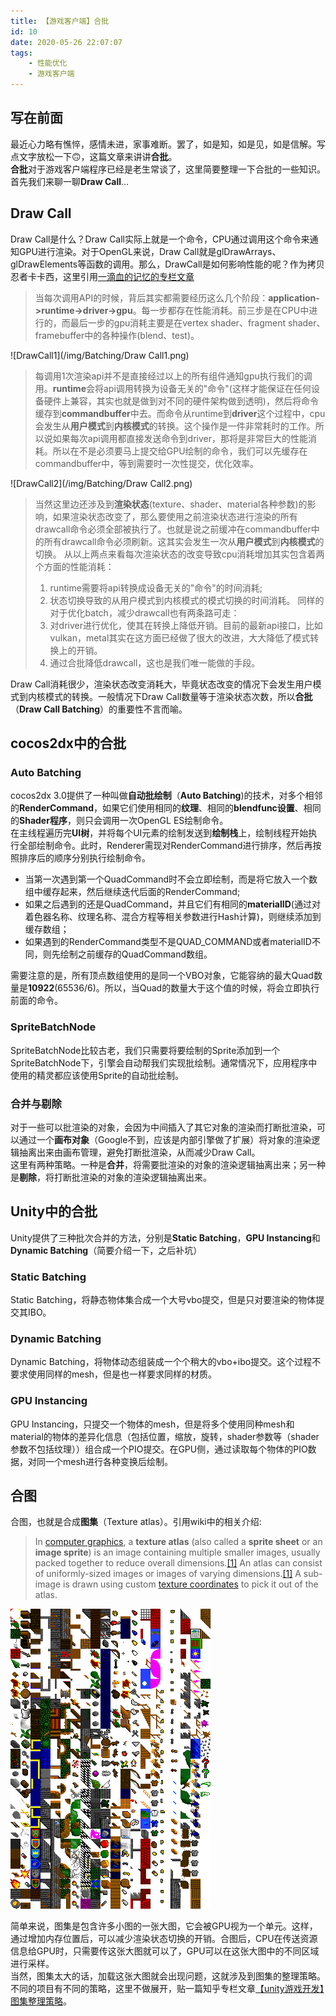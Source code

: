 ```yaml
---
title: 【游戏客户端】合批
id: 10
date: 2020-05-26 22:07:07
tags:
    - 性能优化
    - 游戏客户端
---
```


## 写在前面

最近心力略有憔悴，感情未进，家事难断。罢了，如是知，如是见，如是信解。写点文字放松一下🙃，这篇文章来讲讲**合批**。  
**合批**对于游戏客户端程序已经是老生常谈了，这里简要整理一下合批的一些知识。首先我们来聊一聊**Draw Call**...

<!-- more -->

## Draw Call
Draw Call是什么？Draw Call实际上就是一个命令，CPU通过调用这个命令来通知GPU进行渲染。对于OpenGL来说，Draw Call就是glDrawArrays、glDrawElements等函数的调用。那么，DrawCall是如何影响性能的呢？作为拷贝忍者卡卡西，这里引用[一滴血的记忆的专栏文章](https://zhuanlan.zhihu.com/p/68530142)  
> 当每次调用API的时候，背后其实都需要经历这么几个阶段：**application->runtime->driver->gpu**。每一步都存在性能消耗。前三步是在CPU中进行的，而最后一步的gpu消耗主要是在vertex shader、fragment shader、framebuffer中的各种操作(blend、test)。

![DrawCall1](/img/Batching/Draw Call1.png)

> 每调用1次渲染api并不是直接经过以上的所有组件通知gpu执行我们的调用。**runtime**会将api调用转换为设备无关的"命令"(这样才能保证在任何设备硬件上兼容，其实也就是做到对不同的硬件架构做到透明)，然后将命令缓存到**commandbuffer**中去。而命令从runtime到**driver**这个过程中，cpu会发生从**用户模式**到**内核模式**的转换。这个操作是一件非常耗时的工作。所以说如果每次api调用都直接发送命令到driver，那将是非常巨大的性能消耗。所以在不是必须要马上提交给GPU绘制的命令，我们可以先缓存在commandbuffer中，等到需要时一次性提交，优化效率。

![DrawCall2](/img/Batching/Draw Call2.png)

> 当然这里边还涉及到**渲染状态**(texture、shader、material各种参数)的影响，如果渲染状态改变了，那么要使用之前渲染状态进行渲染的所有drawcall命令必须全部被执行了。也就是说之前缓冲在commandbuffer中的所有drawcall命令必须刷新。这其实会发生一次从**用户模式**到**内核模式**的切换。
> 从以上两点来看每次渲染状态的改变导致cpu消耗增加其实包含着两个方面的性能消耗：
> 1. runtime需要将api转换成设备无关的"命令"的时间消耗;
> 2. 状态切换导致的从用户模式到内核模式的模式切换的时间消耗。
> 同样的对于优化batch，减少drawcall也有两条路可走：
> 1. 对driver进行优化，使其在转换上降低开销。目前的最新api接口，比如vulkan，metal其实在这方面已经做了很大的改进，大大降低了模式转换上的开销。
> 2. 通过合批降低drawcall，这也是我们唯一能做的手段。

Draw Call消耗很少，渲染状态改变消耗大，毕竟状态改变的情况下会发生用户模式到内核模式的转换。一般情况下Draw Call数量等于渲染状态次数，所以**合批**（**Draw Call Batching**）的重要性不言而喻。

## cocos2dx中的合批
### Auto Batching
cocos2dx 3.0提供了一种叫做**自动批绘制**（**Auto Batching**)的技术，对多个相邻的**RenderCommand**，如果它们使用相同的**纹理**、相同的**blendfunc设置**、相同的**Shader程序**，则只会调用一次OpenGL ES绘制命令。  
在主线程遍历完**UI树**，并将每个UI元素的绘制发送到**绘制栈**上，绘制线程开始执行全部绘制命令。此时，Renderer需现对RenderCommand进行排序，然后再按照排序后的顺序分别执行绘制命令。
* 当第一次遇到第一个QuadCommand时不会立即绘制，而是将它放入一个数组中缓存起来，然后继续迭代后面的RenderCommand;
* 如果之后遇到的还是QuadCommand，并且它们有相同的**materialID**(通过对着色器名称、纹理名称、混合方程等相关参数进行Hash计算)，则继续添加到缓存数组；
* 如果遇到的RenderCommand类型不是QUAD_COMMAND或者materialID不同，则先绘制之前缓存的QuadCommand数组。

需要注意的是，所有顶点数组使用的是同一个VBO对象，它能容纳的最大Quad数量是**10922**(65536/6)。所以，当Quad的数量大于这个值的时候，将会立即执行前面的命令。

### SpriteBatchNode
SpriteBatchNode比较古老，我们只需要将要绘制的Sprite添加到一个SpriteBatchNode下，引擎会自动帮我们实现批绘制。通常情况下，应用程序中使用的精灵都应该使用Sprite的自动批绘制。
### 合并与剔除
对于一些可以批渲染的对象，会因为中间插入了其它对象的渲染而打断批渲染，可以通过一个**画布对象**（Google不到，应该是内部引擎做了扩展）将对象的渲染逻辑抽离出来由画布管理，避免打断批渲染，从而减少Draw Call。  
这里有两种策略。一种是**合并**，将需要批渲染的对象的渲染逻辑抽离出来；另一种是**剔除**，将打断批渲染的对象的渲染逻辑抽离出来。
## Unity中的合批
Unity提供了三种批次合并的方法，分别是**Static Batching**，**GPU Instancing**和**Dynamic Batching**（简要介绍一下，之后补坑）
### Static Batching
Static Batching，将静态物体集合成一个大号vbo提交，但是只对要渲染的物体提交其IBO。
### Dynamic Batching
Dynamic Batching，将物体动态组装成一个个稍大的vbo+ibo提交。这个过程不要求使用同样的mesh，但是也一样要求同样的材质。
### GPU Instancing
GPU Instancing，只提交一个物体的mesh，但是将多个使用同种mesh和material的物体的差异化信息（包括位置，缩放，旋转，shader参数等（shader参数不包括纹理））组合成一个PIO提交。在GPU侧，通过读取每个物体的PIO数据，对同一个mesh进行各种变换后绘制。
## 合图
合图，也就是合成**图集**（Texture atlas）。引用wiki中的相关介绍:

> In [computer graphics](https://en.wikipedia.org/wiki/Computer_graphics "Computer graphics"), a **texture atlas** (also called a **sprite sheet** or an **image sprite**) is an image containing multiple smaller images, usually packed together to reduce overall dimensions.[[1]](https://en.wikipedia.org/wiki/Texture_atlas#cite_note-nvidia-1) An atlas can consist of uniformly-sized images or images of varying dimensions.[[1]](https://en.wikipedia.org/wiki/Texture_atlas#cite_note-nvidia-1) A sub-image is drawn using custom [texture coordinates](https://en.wikipedia.org/wiki/Texture_coordinates "Texture coordinates") to pick it out of the atlas.

![Tile_set](/img/Batching/Tile_set.png)

简单来说，图集是包含许多小图的一张大图，它会被GPU视为一个单元。这样，通过增加内存位置后，可以减少渲染状态切换的开销。合图后，CPU在传送资源信息给GPU时，只需要传这张大图就可以了，GPU可以在这张大图中的不同区域进行采样。  
当然，图集太大的话，加载这张大图就会出现问题，这就涉及到图集的整理策略。不同的项目有不同的策略，这里不做展开，贴一篇知乎专栏文章[【unity游戏开发】图集整理策略](https://zhuanlan.zhihu.com/p/90494264)。

